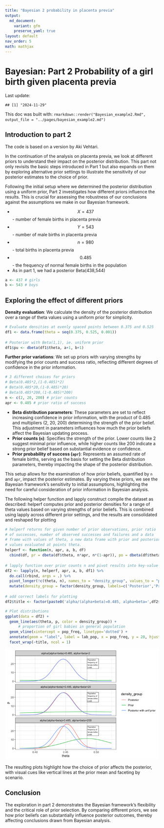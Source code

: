 ```yaml
---
title: "Bayesian 2 probability in placenta previa"
output:
  md_document:
    variant: gfm
    preserve_yaml: true
layout: default
nav_order: 5
math: mathjax
---
```


# Bayesian: Part 2 Probability of a girl birth given placenta previa

Last update:

    ## [1] "2024-11-29"

This doc was built with:
`rmarkdown::render("Bayesian_example2.Rmd", output_file = "../pages/bayesian_example2.md")`

## Introduction to part 2

The code is based on a version by Aki Vehtari.

In the continuation of the analysis on placenta previa, we look at
different priors to understand their impact on the posterior
distribution. This part not only revisits the basic steps introduced in
Part 1 but also expands on them by exploring alternative prior settings
to illustrate the sensitivity of our posterior estimates to the choice
of prior.

Following the initial setup where we determined the posterior
distribution using a uniform prior, Part 2 investigates how different
priors influence the results. This is crucial for assessing the
robustness of our conclusions against the assumptions we make in our
Bayesian framework.

- $$X = 437$$ - number of female births in placenta previa
- $$Y = 543$$ - number of male births in placenta previa
- $$n = 980$$ - total births in placenta previa
- $$0.485$$ - the frequency of normal female births in the population
- As in part 1, we had a posterior Beta(438,544)

``` r
a <- 437 # girls
b <- 543 # boys
```

## Exploring the effect of different priors

**Density evaluation**: We calculate the density of the posterior
distribution over a range of theta values using a uniform prior for
simplicity.

``` r
# Evaluate densities at evenly spaced points between 0.375 and 0.525
df1 <- data.frame(theta = seq(0.375, 0.525, 0.001))

# Posterior with Beta(1,1), ie. uniform prior
df1$pu <- dbeta(df1$theta, a+1, b+1)
```

**Further prior variations**: We set up priors with varying strengths by
modifying the prior counts and success ratio, reflecting different
degrees of confidence in the prior information.

``` r
# 3 different choices for priors
# Beta(0.485*2,(1-0.485)*2)
# Beta(0.485*20,(1-0.485)*20)
# Beta(0.485*200,(1-0.485)*200)
n <- c(2, 20, 200) # prior counts
apr <- 0.485 # prior ratio of success
```

- **Beta distribution parameters**: These parameters are set to reflect
  increasing confidence in prior information, with the product of 0.485
  and multipliers (2, 20, 200) determining the strength of the prior
  belief. This adjustment in parameters influences how much the prior
  beliefs affect the Bayesian updating process.
- **Prior counts (`n`)**: Specifies the strength of the prior. Lower
  counts like 2 suggest minimal prior influence, while higher counts
  like 200 indicate a strong prior belief based on substantial evidence
  or confidence.
- **Prior probability of success (`apr`)**: Represents an assumed rate
  of female births, serving as the basis for setting the Beta
  distribution parameters, thereby impacting the shape of the posterior
  distribution.

This setup allows for the examination of how prior beliefs, quantified
by `n` and `apr`, impact the posterior estimates. By varying these
priors, we see the Bayesian framework’s sensitivity to initial
assumptions, highlighting the need for careful consideration of prior
information in Bayesian analysis.

The following helper function and lapply construct compile the dataset
as described: helperf computes prior and posterior densities for a range
of theta values based on varying strengths of prior beliefs. This is
combined using lapply across different prior settings, and the results
are consolidated and reshaped for plotting

``` r
# helperf returns for given number of prior observations, prior ratio
# of successes, number of observed successes and failures and a data
# frame with values of theta, a new data frame with prior and posterior
# values evaluated at points theta.
helperf <- function(n, apr, a, b, df)
  cbind(df, pr = dbeta(df$theta, n*apr, n*(1-apr)), po = dbeta(df$theta, n*apr + a, n*(1-apr) + b), n = n)

# lapply function over prior counts n and pivot results into key-value pairs.
df2 <- lapply(n, helperf, apr, a, b, df1) %>%
  do.call(rbind, args = .) %>%
  pivot_longer(!c(theta, n), names_to = "density_group", values_to = "p") %>%
  mutate(density_group = factor(density_group, labels=c('Posterior','Prior','Posterior with unif prior')))

# add correct labels for plotting
df2$title <- factor(paste0('alpha/(alpha+beta)=0.485, alpha+beta=',df2$n))
```

``` r
# Plot distributions
ggplot(data = df2) +
  geom_line(aes(theta, p, color = density_group)) +
      # proportion of girl babies in general population
  geom_vline(xintercept = pop_freq, linetype='dotted') +
  annotate(geom = "label", label = lab_pop, x = pop_freq, y = 20, hjust = 0, fill = "white",  alpha = 0.5, size =2) +
  facet_wrap(~title, ncol = 1)
```

![](../assets/images/Bayes_ex2_plot-1.png)<!-- -->

The resulting plots highlight how the choice of prior affects the
posterior, with visual cues like vertical lines at the prior mean and
faceting by scenario.

## Conclusion

The exploration in part 2 demonstrates the Bayesian framework’s
flexibility and the critical role of prior selection. By comparing
different priors, we see how prior beliefs can substantially influence
posterior outcomes, thereby affecting conclusions drawn from Bayesian
analysis.
